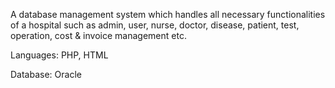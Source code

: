 A database management  system which handles all necessary functionalities of a hospital such as admin, user, nurse, doctor, disease, patient, test, operation, cost  & invoice management etc.

Languages: PHP, HTML

Database: Oracle
